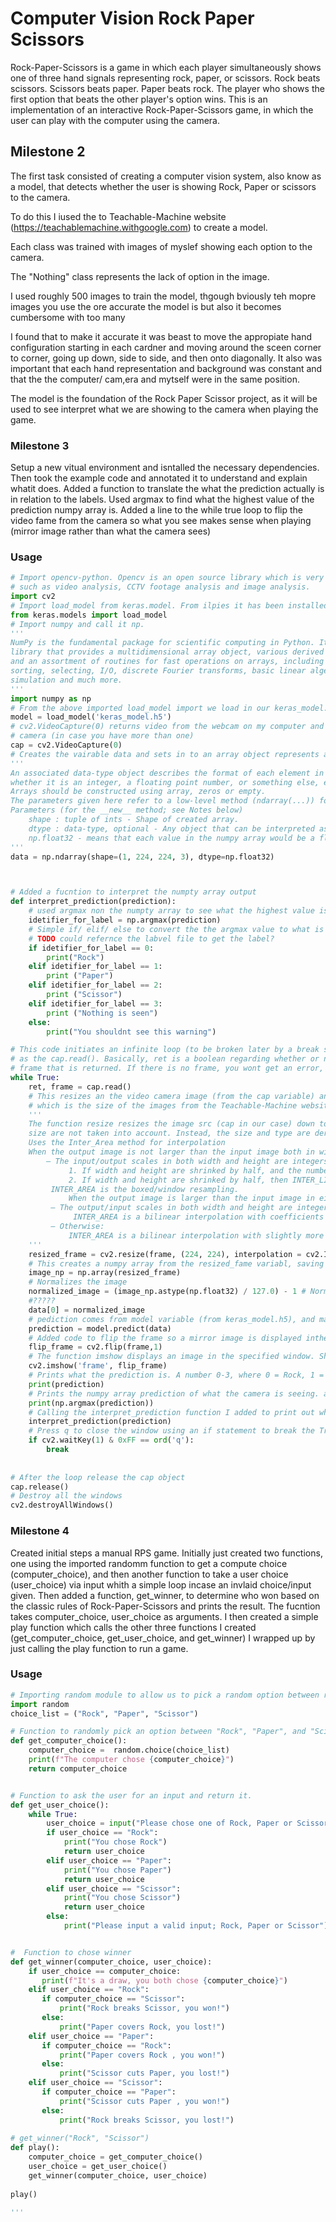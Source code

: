 # Computer Vision Rock Paper Scissors

Rock-Paper-Scissors is a game in which each player simultaneously shows one of three hand signals representing rock, paper, or scissors. Rock beats scissors. Scissors beats paper. Paper beats rock. The player who shows the first option that beats the other player's option wins. This is an implementation of an interactive Rock-Paper-Scissors game, in which the user can play with the computer using the camera.

## Milestone 2
The first task consisted of creating a computer vision system, also know as a model, that detects whether the user is showing Rock, Paper or scissors to the camera.

To do this I iused the  to Teachable-Machine website (https://teachablemachine.withgoogle.com) to create a model. 

Each class was trained with images of myslef showing each option to the camera. 

The "Nothing" class represents the lack of option in the image. 

I used roughly 500 images to train the model, thgough bviously teh mopre images you use the ore accurate the model is but also it becomes cumbersome with too many

I found that to make it accurate it was beast to move the appropiate hand configuration starting in each cardner and moving around the sceen corner to corner, going up down, side to side, and then onto diagonally. It also was important that each hand representation and background was constant and that the the computer/ cam,era and mytself were in the same position.

The model is the foundation of the Rock Paper Scissor project, as it will be used to see interpret what we are showing to the camera when playing the game.

### Milestone 3
Setup a new vitual environment  and isntalled the necessary dependencies. Then took the example code and annotated it to understand and explain whatit does. Added a function to translate the what the prediction actually is in relation to the labels. Used argmax to find what the highest value of the prediction numpy array is. Added a line to the while true loop to flip the video fame from the camera so what you see makes sense when playing (mirror image rather than what the camera sees)
### Usage
```python
# Import opencv-python. Opencv is an open source library which is very useful for computer vision applications 
# such as video analysis, CCTV footage analysis and image analysis.
import cv2
# Import load_model from keras.model. From ilpies it has been installed already and l it is installed as part of cv2
from keras.models import load_model
# Import numpy and call it np. 
'''
NumPy is the fundamental package for scientific computing in Python. It is a Python 
library that provides a multidimensional array object, various derived objects (such as masked arrays and matrices), 
and an assortment of routines for fast operations on arrays, including mathematical, logical, shape manipulation, 
sorting, selecting, I/O, discrete Fourier transforms, basic linear algebra, basic statistical operations, random 
simulation and much more.
'''
import numpy as np
# From the above imported load_model import we load in our keras_model.h5 model we crerated from Teachable-Machine website
model = load_model('keras_model.h5')
# cv2.VideoCapture(0) returns video from the webcam on my computer and sets it to a variable called cap. The number indicates which
# camera (in case you have more than one)
cap = cv2.VideoCapture(0)
# Creates the vairable data and sets in to an array object represents a multidimensional, homogeneous array of fixed-size items. 
'''
An associated data-type object describes the format of each element in the array (its byte-order, how many bytes it occupies in memory,
whether it is an integer, a floating point number, or something else, etc.)
Arrays should be constructed using array, zeros or empty. 
The parameters given here refer to a low-level method (ndarray(...)) for instantiating an array.
Parameters (for the __new__ method; see Notes below)
    shape : tuple of ints - Shape of created array.
    dtype : data-type, optional - Any object that can be interpreted as a numpy data type.
    np.float32 - means that each value in the numpy array would be a float of size 32 bits
'''
data = np.ndarray(shape=(1, 224, 224, 3), dtype=np.float32)



# Added a fucntion to interpret the numpty array output
def interpret_prediction(prediction):
    # used argmax non the numpty array to see what the highest value is
    idetifier_for_label = np.argmax(prediction)
    # Simple if/ elif/ else to convert the the argmax value to what is associated uner the label
    # TODO could refernce the labvel file to get the label?
    if idetifier_for_label == 0:
        print("Rock")
    elif idetifier_for_label == 1:
        print ("Paper")
    elif idetifier_for_label == 2:
        print ("Scissor")
    elif idetifier_for_label == 3:
        print ("Nothing is seen")   
    else:
        print("You shouldnt see this warning")

# This code initiates an infinite loop (to be broken later by a break statement), where we have ret and frame being defined
# as the cap.read(). Basically, ret is a boolean regarding whether or not there was a return at all, at the frame is each 
# frame that is returned. If there is no frame, you wont get an error, you will get None.
while True: 
    ret, frame = cap.read()
    # This resizes an the video camera image (from the cap variable) and saves as resized_fame variable. Sets to 224 by 224, 
    # which is the size of the images from the Teachable-Machine website model
    '''
    The function resize resizes the image src (cap in our case) down to or up to the specified size. Note that the initial dst type or 
    size are not taken into account. Instead, the size and type are derived from the src,dsize,fx, and fy. 
    Uses the Inter_Area method for interpolation
    When the output image is not larger than the input image both in width and height:
        — The input/output scales in both width and height are integers:
             1. If width and height are shrinked by half, and the number of channels is not 2, then INTER_LINEAR_EXACT is INTER_AREA;
             2. If width and height are shrinked by half, then INTER_LINEAR is INTER_AREA;
         INTER_AREA is the boxed/window resampling.
             When the output image is larger than the input image in either width or/and height:
         — The output/input scales in both width and height are integers:
              INTER_AREA is a bilinear interpolation with coefficients (1, 0).
         — Otherwise:
             INTER_AREA is a bilinear interpolation with slightly more complicated coefficient values.
    '''
    resized_frame = cv2.resize(frame, (224, 224), interpolation = cv2.INTER_AREA)
    # This creates a numpy array from the resized_fame variabl, saving it as a variable called image_np
    image_np = np.array(resized_frame)
    # Normalizes the image
    normalized_image = (image_np.astype(np.float32) / 127.0) - 1 # Normalize the image
    #?????
    data[0] = normalized_image
    # pediction comes from model variable (from keras_model.h5), and making a prediction of what the camera is seeing (as a numpy array)
    prediction = model.predict(data)
    # Added code to flip the frame so a mirror image is displayed inthe python screen output
    flip_frame = cv2.flip(frame,1)
    # The function imshow displays an image in the specified window. Shows the fliped frame  
    cv2.imshow('frame', flip_frame)
    # Prints what the prediction is. A number 0-3, where 0 = Rock, 1 = Paper, 2 =Scissor and 3 = Nothing 
    print(prediction)
    # Prints the numpy array prediction of what the camera is seeing. argmax returns the indices of the maximum values along an axis.
    print(np.argmax(prediction))
    # Calling the interpret_prediction function I added to print out what the prediction avctiually corresponds to (Rock, Paper, Scissor or Nothing)
    interpret_prediction(prediction)
    # Press q to close the window using an if statement to break the True loop 
    if cv2.waitKey(1) & 0xFF == ord('q'):
        break
    
        
# After the loop release the cap object
cap.release()
# Destroy all the windows
cv2.destroyAllWindows()
```
### Milestone 4
Created initial steps a manual RPS game. Initially just created two functions, one using the imported randomm function to get a compute choice (computer_choice), and then another function to take a user choice (user_choice) via input whith a simple loop incase an invlaid choice/input given.
Then added a function, get_winner, to determine who won based on the classic rules of Rock-Paper-Scissors and prints the result. The fucntion takes computer_choice, user_choice as arguments.
I then created a simple play function which calls the other three functions I created (get_computer_choice, get_user_choice, and get_winner)
I wrapped up by just calling the play function to run a game.

### Usage
```python
# Importing random module to allow us to pick a random option between rock, paper, and scissors
import random
choice_list = ("Rock", "Paper", "Scissor")

# Function to randomly pick an option between "Rock", "Paper", and "Scissors" and return the choice
def get_computer_choice():
    computer_choice =  random.choice(choice_list)
    print(f"The computer chose {computer_choice}") 
    return computer_choice


# Function to ask the user for an input and return it.
def get_user_choice():
    while True:
        user_choice = input("Please chose one of Rock, Paper or Scissor") 
        if user_choice == "Rock":
            print("You chose Rock")
            return user_choice 
        elif user_choice == "Paper":
            print("You chose Paper") 
            return user_choice 
        elif user_choice == "Scissor":
            print("You chose Scissor")
            return user_choice 
        else:
            print("Please input a valid input; Rock, Paper or Scissor")


#  Function to chose winner
def get_winner(computer_choice, user_choice):
    if user_choice == computer_choice:
       print(f"It's a draw, you both chose {computer_choice}")
    elif user_choice == "Rock":
       if computer_choice == "Scissor":
           print("Rock breaks Scissor, you won!")
       else:
           print("Paper covers Rock, you lost!")
    elif user_choice == "Paper":
       if computer_choice == "Rock":
           print("Paper covers Rock , you won!")
       else:
           print("Scissor cuts Paper, you lost!")
    elif user_choice == "Scissor":
       if computer_choice == "Paper":
           print("Scissor cuts Paper , you won!")
       else:
           print("Rock breaks Scissor, you lost!")
           
# get_winner("Rock", "Scissor")    
def play():    
    computer_choice = get_computer_choice()
    user_choice = get_user_choice()
    get_winner(computer_choice, user_choice)
    
play()

'''